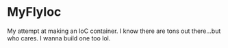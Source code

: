 # MyFlyIoc
My attempt at making an IoC container.  I know there are tons out there...but who cares. I wanna build one too lol.
